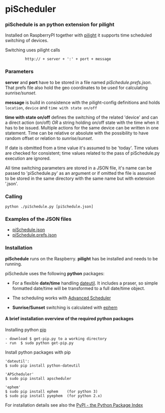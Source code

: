piScheduler
===========

### piSchedule is an python extension for pilight

   Installed on RaspberryPI together with [pilight](http://www.pilight.org/) it supports time scheduled
   switching of devices.
   
   Switching uses pilight calls
```
         http:// + server + ':' + port + message
```
### Parameters 
__server__ and __port__ have to be stored in a file named *piSchedule.prefs.json*. That prefs file also hold the geo coordinates to be used for calculating _sunrise/sunset_.

__message__ is build in consistence with the pilight-config definitions
      and holds ```location```, ```device``` and ```time with state on/off```
      
__time with state on/off__ defines the switching of the related 'device' and can a direct action (on/off) 
*OR* a string holding on/off state with the time when it has to be issued. Multiple actions for the same device can be written in one statement. Time can be relative or absolute with the possibility to have random offset or relation to *sunrise/sunset*. 

If date is obmitted from a time value it's assumed to be 'today'. Time values are checked for consistent; time values related to the pass of piSchedule.py execution are ignored.

All time switching parameters are stored in a JSON file, it's name can be passed to 'piSchedule.py' as an argument or if omitted the file is assumed to be stored in the same directory with the same name but with extension '.json'. 


### Calling
`python ./piSchedule.py [piSchedule.json]`


### Examples of the JSON files

- [piSchedule.json](https://github.com/neandr/piScheduler/blob/master/piSchedule.json)
- [piSchedule.prefs.json](https://github.com/neandr/piScheduler/blob/master/piSchedule.prefs.json)


### Installation
  
**piSchedule** runs on the Raspberry. **pilight** has be installed and needs to be running.

piSchedule uses the following **python** packages:
   
- For a flexible **date/time** handling [dateutil](http://labix.org/python-dateutil/). It includes a praser, so simple formatted date/time will be transformed to a full date/time object.
   
- The scheduling works with [Advanced Scheduler](https://pypi.python.org/pypi/APScheduler/2.1.2)
   
- **Sunrise/Sunset** switching is calculated with [ephem](https://pypi.python.org/pypi/ephem/3.7.5.1)



#### A brief installation overview of the required python packages
Installing python [pip](http://www.pip-installer.org/en/latest/installing.html)
```
- download $ get-pip.py to a working directory
- run  $ sudo python get-pip.py
```
Install python packages with pip
```
'dateutil': 
$ sudo pip install python-dateutil

'APScheduler'
$ sudo pip install apscheduler

'ephem'
$ sudo pip install ephem    (for python 3)
$ sudo pip install pyephem  (for python 2.x)
```

For installation details see also the [PyPI - the Python Package Index](https://pypi.python.org/pypi)
